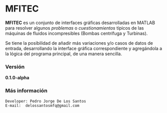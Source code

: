 # MFITEC

**MFITEC** es un conjunto de interfaces gráficas desarrolladas en MATLAB para resolver algunos *problemas* o 
*cuestionamientos* típicos de las máquinas de fluidos incompresibles (Bombas centrífuga y Turbinas).

Se tiene la posibilidad de añadir más variaciones y/o casos de datos de entrada, desarrollando la interface gráfica 
correspondiente y agregándola a la lógica del programa principal, de una manera sencilla.

### Versión 

**0.1.0-alpha**

### Más información

```
Developer: Pedro Jorge De Los Santos
E-mail:  delossantosmfq@gmail.com
```
